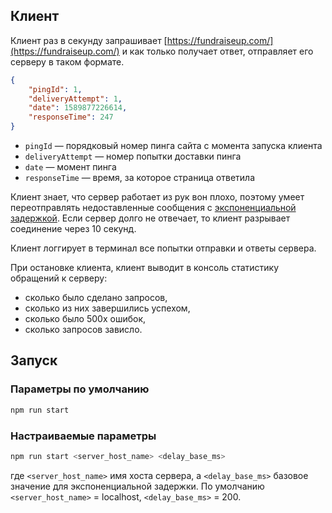## Клиент

Клиент раз в секунду запрашивает [https://fundraiseup.com/](https://fundraiseup.com/) и как только получает ответ, отправляет его серверу в таком формате.

```json
{
	"pingId": 1,
	"deliveryAttempt": 1,
	"date": 1589877226614,
	"responseTime": 247
}
```

- `pingId` — порядковый номер пинга сайта с момента запуска клиента
- `deliveryAttempt` — номер попытки доставки пинга
- `date` — момент пинга
- `responseTime` — время, за которое страница ответила

Клиент знает, что сервер работает из рук вон плохо, поэтому умеет переотправлять недоставленные сообщения с [экспоненциальной задержкой](https://ru.wikipedia.org/wiki/%D0%AD%D0%BA%D1%81%D0%BF%D0%BE%D0%BD%D0%B5%D0%BD%D1%86%D0%B8%D0%B0%D0%BB%D1%8C%D0%BD%D0%B0%D1%8F_%D0%B2%D1%8B%D0%B4%D0%B5%D1%80%D0%B6%D0%BA%D0%B0). Если сервер долго не отвечает, то клиент разрывает соединение через 10 секунд.

Клиент логгирует в терминал все попытки отправки и ответы сервера.

При остановке клиента, клиент выводит в консоль статистику обращений к серверу:

- сколько было сделано запросов,
- сколько из них завершились успехом,
- сколько было 500х ошибок,
- сколько запросов зависло.

## Запуск

### Параметры по умолчанию

```bash
npm run start
```

### Настраиваемые параметры

```bash
npm run start <server_host_name> <delay_base_ms>
```

где `<server_host_name>` имя хоста сервера, а `<delay_base_ms>` базовое значение для экспоненциальной задержки. По умолчанию `<server_host_name>` = localhost, `<delay_base_ms>` = 200.